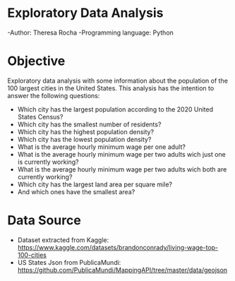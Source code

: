 # Exploratory Data Analysis

-Author: Theresa Rocha
-Programming language: Python

# Objective

Exploratory data analysis with some information about the population of the 100 largest cities in the United States.
This analysis has the intention to answer the following questions:

- Which city has the largest population according to the 2020 United States Census?
- Which city has the smallest number of residents?
- Which city has the highest population density?
- Which city has the lowest population density?
- What is the average hourly minimum wage per one adult?
- What is the average hourly minimum wage per two adults wich just one is currently working?
- What is the average hourly minimum wage per two adults wich both are currently working?
- Which city has the largest land area per square mile?
- And which ones have the smallest area?


# Data Source

- Dataset extracted from Kaggle: <https://www.kaggle.com/datasets/brandonconrady/living-wage-top-100-cities>
- US States Json from PublicaMundi: <https://github.com/PublicaMundi/MappingAPI/tree/master/data/geojson>



